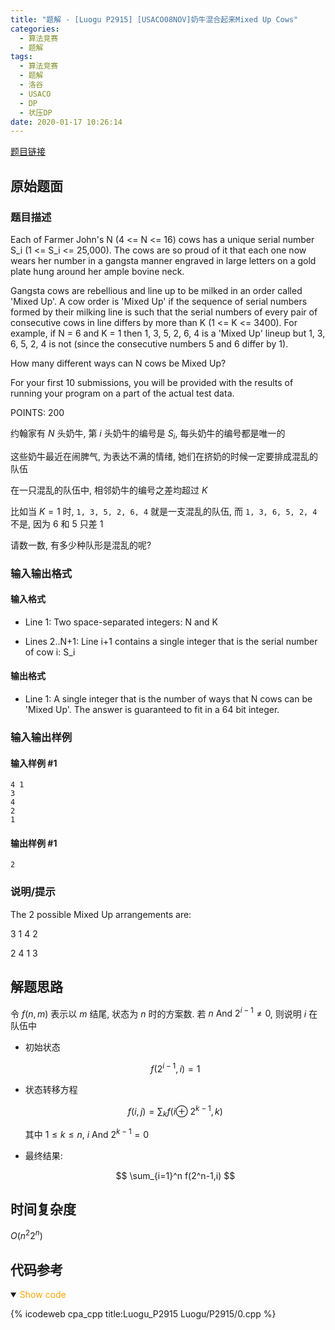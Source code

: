 ```yaml
---
title: "题解 - [Luogu P2915] [USACO08NOV]奶牛混合起来Mixed Up Cows"
categories:
  - 算法竞赛
  - 题解
tags:
  - 算法竞赛
  - 题解
  - 洛谷
  - USACO
  - DP
  - 状压DP
date: 2020-01-17 10:26:14
---
```


[题目链接](https://www.luogu.com.cn/problem/P2915)

<!-- more -->

## 原始题面

### 题目描述

Each of Farmer John's N (4 <= N <= 16) cows has a unique serial number S_i (1 <= S_i <= 25,000). The cows are so proud of it that each one now wears her number in a gangsta manner engraved in large letters on a gold plate hung around her ample bovine neck.

Gangsta cows are rebellious and line up to be milked in an order called 'Mixed Up'. A cow order is 'Mixed Up' if the sequence of serial numbers formed by their milking line is such that the serial numbers of every pair of consecutive cows in line differs by more than K (1 <= K <= 3400). For example, if N = 6 and K = 1 then 1, 3, 5, 2, 6, 4 is a 'Mixed Up' lineup but 1, 3, 6, 5, 2, 4 is not (since the consecutive numbers 5 and 6 differ by 1).

How many different ways can N cows be Mixed Up?

For your first 10 submissions, you will be provided with the results of running your program on a part of the actual test data.

POINTS: 200

约翰家有 $N$ 头奶牛, 第 $i$ 头奶牛的编号是 $S_i$, 每头奶牛的编号都是唯一的

这些奶牛最近在闹脾气, 为表达不满的情绪, 她们在挤奶的时候一定要排成混乱的队伍

在一只混乱的队伍中, 相邻奶牛的编号之差均超过 $K$

比如当 $K = 1$ 时, `1, 3, 5, 2, 6, 4` 就是一支混乱的队伍, 而 `1, 3, 6, 5, 2, 4` 不是, 因为 6 和 5 只差 1

请数一数, 有多少种队形是混乱的呢?

### 输入输出格式

#### 输入格式

- Line 1: Two space-separated integers: N and K

- Lines 2..N+1: Line i+1 contains a single integer that is the serial number of cow i: S_i

#### 输出格式

- Line 1: A single integer that is the number of ways that N cows can be 'Mixed Up'. The answer is guaranteed to fit in a 64 bit integer.

### 输入输出样例

#### 输入样例 #1

```input1
4 1
3
4
2
1
```

#### 输出样例 #1

```output1
2
```

### 说明/提示

The 2 possible Mixed Up arrangements are:

3 1 4 2

2 4 1 3

## 解题思路

令 $f(n,m)$ 表示以 $m$ 结尾, 状态为 $n$ 时的方案数. 若 $n\ \mathrm{And}\ 2^{i-1} \neq 0$, 则说明 $i$ 在队伍中

- 初始状态

  $$
  f(2^{i-1},i)=1
  $$

- 状态转移方程

  $$
  f(i,j)=\displaystyle\sum_{k} f(i\oplus\ 2^{k-1},k)
  $$

  其中 $1\leqslant k\leqslant n,\ i\ \mathrm{And}\ 2^{k-1}=0$

- 最终结果:

  $$
  \sum_{i=1}^n f(2^n-1,i)
  $$

## 时间复杂度

$O(n^2 2^n)$

## 代码参考

<details open>
<summary><font color='orange'>Show code</font></summary>

{% icodeweb cpa_cpp title:Luogu_P2915 Luogu/P2915/0.cpp %}

</details>
